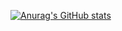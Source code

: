 

[![Anurag's GitHub stats](https://github-readme-stats.vercel.app/api?username=wacko1805)](https://github.com/anuraghazra/github-readme-stats)

